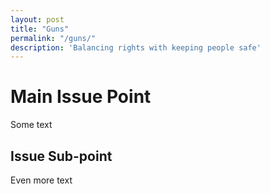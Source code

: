 ```yaml
---
layout: post
title: "Guns"
permalink: "/guns/"
description: 'Balancing rights with keeping people safe'
---
```


Main Issue Point
================

Some text

Issue Sub-point
---------------

Even more text
